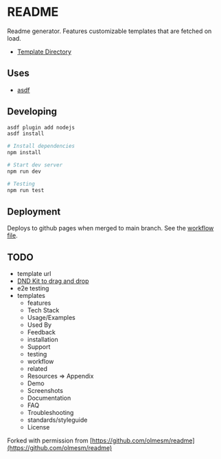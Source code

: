 # README

Readme generator. Features customizable templates that are fetched on load.

- [Template Directory](./public/templates)

## Uses

- [asdf](https://asdf-vm.com)

## Developing

```bash
asdf plugin add nodejs
asdf install

# Install dependencies
npm install

# Start dev server
npm run dev

# Testing
npm run test
```

## Deployment

Deploys to github pages when merged to main branch. See the [workflow file](/.github/workflows/gh-pages.yml).

## TODO

- template url
- [DND Kit to drag and drop](https://dndkit.com)
- e2e testing
- templates
  - features
  - Tech Stack
  - Usage/Examples
  - Used By
  - Feedback
  - installation
  - Support
  - testing
  - workflow
  - related
  - Resources => Appendix
  - Demo
  - Screenshots
  - Documentation
  - FAQ
  - Troubleshooting
  - standards/styleguide
  - License

Forked with permission from [https://github.com/olmesm/readme](https://github.com/olmesm/readme)
